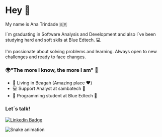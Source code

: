 # Hey  👋

My name is Ana Trindade 🇧🇷

I´m graduating in Software Analysis and Development and also I´ve been studying hard and soft skils at Blue Edtech.   💻

I'm passionate about solving problems and learning. Always open to new challenges and ready to face changes.

### 🌍"The more I know, the more I am" 🧠

-   📍  Living in Beagah (Amazing place ❤️)
-   💻   Support Analyst at sambatech  🐝
-   🌈  Programming student at Blue Edtech 💙

### Let´s talk! 
[![Linkedin Badge](https://img.shields.io/badge/-LinkedIn-blue?style=flat-square&logo=Linkedin&logoColor=white&link=https://https://www.linkedin.com/in/ana-santanazt/)](https://www.linkedin.com/in/ana-santanazt/)


![Snake animation](https://https://github.com/anacgsantana/blob/output/github-contribution-grid-snake.svg)
